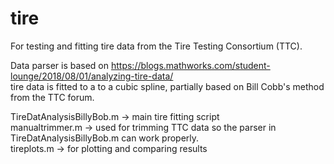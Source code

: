 # tire
For testing and fitting tire data from the Tire Testing Consortium (TTC). <br/>

Data parser is based on https://blogs.mathworks.com/student-lounge/2018/08/01/analyzing-tire-data/  <br/>
tire data is fitted to a to a cubic spline, partially based on Bill Cobb's method from the TTC forum.  <br/>

TireDatAnalysisBillyBob.m -> main tire fitting script  <br/>
manualtrimmer.m           -> used for trimming TTC data so the parser in TireDatAnalysisBillyBob.m can work properly.  <br/>
tireplots.m               -> for plotting and comparing results  <br/>              
